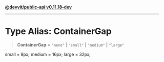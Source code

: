 [**@devvit/public-api v0.11.18-dev**](../../../../../../README.md)

---

# Type Alias: ContainerGap

> **ContainerGap** = `"none"` \| `"small"` \| `"medium"` \| `"large"`

small = 8px;
medium = 16px;
large = 32px;
